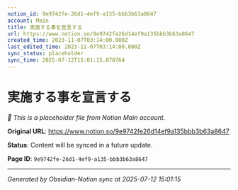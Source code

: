 ```yaml
---
notion_id: 9e9742fe-26d1-4ef9-a135-bbb3b63a8647
account: Main
title: 実施する事を宣言する
url: https://www.notion.so/9e9742fe26d14ef9a135bbb3b63a8647
created_time: 2023-11-07T03:14:00.000Z
last_edited_time: 2023-11-07T03:14:00.000Z
sync_status: placeholder
sync_time: 2025-07-12T15:01:15.078764
---
```


# 実施する事を宣言する

*🔄 This is a placeholder file from Notion Main account.*

**Original URL**: https://www.notion.so/9e9742fe26d14ef9a135bbb3b63a8647

**Status**: Content will be synced in a future update.

**Page ID**: `9e9742fe-26d1-4ef9-a135-bbb3b63a8647`

---

*Generated by Obsidian-Notion sync at 2025-07-12 15:01:15*
